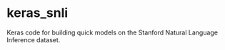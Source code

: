# keras_snli
Keras code for building quick models on the Stanford Natural Language Inference dataset.
